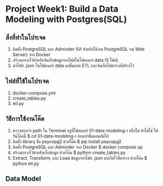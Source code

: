 # Project Week1: Build a Data Modeling with Postgres(SQL)


## สิ่งที่ทำในโปรเจค
1. ติดตั้ง PostgreSQL และ Adminder (UI สำหรับใช้งาน PostgreSQL บน Web Server) จาก Docker
2. สร้างตารางไว้สำหรับจัดเก็บข้อมูลจากไฟล์ในโฟลเดอร์ data (5 ไฟล์)
3. นำไฟล์ .json ในโฟลเดอร์ data มาขั้นตอน ETL และจัดเก็บใส่ตารางที่สร้างไว้


## ไฟล์ที่ใช้ในโปรเจค
1. docker-compose.yml
2. create_tables.py
3. etl.py


## วิธีการใช้งานโค๊ด
1. ตรวจสอบว่า path ใน Terminal อยู่ที่โฟลเดอร์ 01-data-modeling-i หรือไม่ ถ้าไม่ใช่ ให้รันโค๊ดนี้ $ cd 01-data-modeling-i ก่อนทำขั้นตอนถัดไป
2. ติดตั้ง library ชื่อ psycopg2 ด้วยโค๊ด $ pip install psycopg2
3. ติดตั้ง PostgreSQL และ Adminder จาก Docker $ docker compose up
4. สร้างตารางไว้สำหรับเก็บข้อมูล ด้วยโค๊ด $ python create_tables.py
5. Extract, Transform, และ Load ข้อมูลจากไฟล์ .json มาเก็บไว้ที่ตาราง ด้วยโค๊ด $ python etl.py

## Data Model
